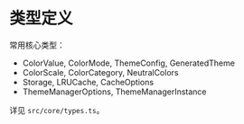 # 类型定义

常用核心类型：

- ColorValue, ColorMode, ThemeConfig, GeneratedTheme
- ColorScale, ColorCategory, NeutralColors
- Storage, LRUCache, CacheOptions
- ThemeManagerOptions, ThemeManagerInstance

详见 `src/core/types.ts`。

